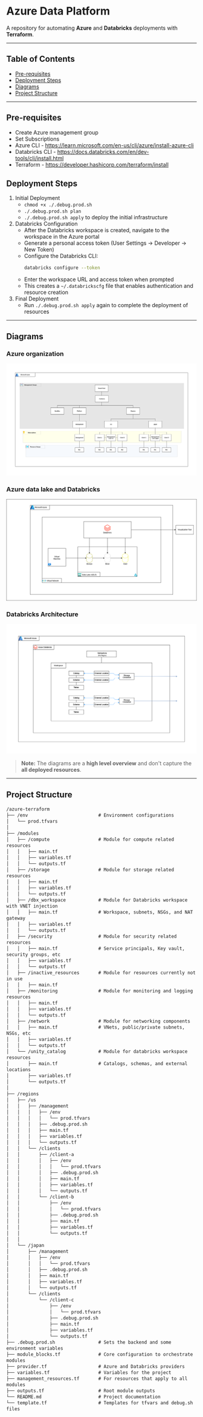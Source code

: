 # Azure Data Platform 

A repository for automating **Azure** and **Databricks** deployments with **Terraform**.

---

## Table of Contents

- [Pre-requisites](#pre-requisites)
- [Deployment Steps](#deployment-steps)
- [Diagrams](#diagrams)
- [Project Structure](#project-structure)

---

## Pre-requisites

- Create Azure management group
- Set Subscriptions
- Azure CLI - https://learn.microsoft.com/en-us/cli/azure/install-azure-cli
- Databricks CLI - https://docs.databricks.com/en/dev-tools/cli/install.html
- Terraform - https://developer.hashicorp.com/terraform/install

## Deployment Steps

1. Initial Deployment
   - `chmod +x ./.debug.prod.sh`
   - `./.debug.prod.sh plan`
   - `./.debug.prod.sh apply` to deploy the initial infrastructure
2. Databricks Configuration
   - After the Databricks workspace is created, navigate to the workspace in the Azure portal
   - Generate a personal access token (User Settings → Developer → New Token)
   - Configure the Databricks CLI:
     ```bash
     databricks configure --token
     ```
   - Enter the workspace URL and access token when prompted
   - This creates a `~/.databrickscfg` file that enables authentication and resource creation
3. Final Deployment
   - Run `./.debug.prod.sh apply` again to complete the deployment of resources

---

## Diagrams

### Azure organization

![Azure organization](assets/azure_org.png)

### Azure data lake and Databricks

![Azure Diagram](assets/azure_architecture.png)

### Databricks Architecture

![Databricks Diagram](assets/databricks_workspace.png)

> **Note:** The diagrams are a **high level overview** and don't capture the **all deployed resources**.

---

## Project Structure

```
/azure-terraform
├── /env                          # Environment configurations
│   └── prod.tfvars
│               
├── /modules
│   ├── /compute                  # Module for compute related resources
│   │   ├── main.tf
│   │   ├── variables.tf
│   │   └── outputs.tf
│   ├── /storage                  # Module for storage related resources
│   │   ├── main.tf
│   │   ├── variables.tf
│   │   └── outputs.tf
│   ├── /dbx_workspace            # Module for Databricks workspace with VNET injection
│   │   ├── main.tf               # Workspace, subnets, NSGs, and NAT gateway
│   │   ├── variables.tf
│   │   └── outputs.tf
│   ├── /security                 # Module for security related resources
│   │   ├── main.tf               # Service principals, Key vault, security groups, etc
│   │   ├── variables.tf
│   │   └── outputs.tf
│   ├── /inactive_resources       # Module for resources currently not in use
│   │   ├── main.tf
│   ├── /monitoring               # Module for monitoring and logging resources
│   │   ├── main.tf
│   │   ├── variables.tf
│   │   └── outputs.tf
│   ├── /network                  # Module for networking components
│   │   ├── main.tf               # VNets, public/private subnets, NSGs, etc
│   │   ├── variables.tf
│   │   └── outputs.tf
│   └── /unity_catalog            # Module for databricks workspace resources
│       ├── main.tf               # Catalogs, schemas, and external locations
│       ├── variables.tf
│       └── outputs.tf
│
├── /regions
│   ├── /us
│   │   ├── /management
│   │   │   ├── /env
│   │   │   │   └── prod.tfvars
│   │   │   ├── .debug.prod.sh
│   │   │   ├── main.tf
│   │   │   ├── variables.tf
│   │   │   └── outputs.tf
│   │   └── /clients
│   │       ├── /client-a
│   │       │   ├── /env
│   │       │   │   └── prod.tfvars
│   │       │   ├── .debug.prod.sh
│   │       │   ├── main.tf
│   │       │   ├── variables.tf
│   │       │   └── outputs.tf
│   │       └── /client-b
│   │           ├── /env
│   │           │   └── prod.tfvars
│   │           ├── .debug.prod.sh
│   │           ├── main.tf
│   │           ├── variables.tf
│   │           └── outputs.tf
│   │
│   └── /japan
│       ├── /management
│       │   ├── /env
│       │   │   └── prod.tfvars
│       │   ├── .debug.prod.sh
│       │   ├── main.tf
│       │   ├── variables.tf
│       │   └── outputs.tf
│       └── /clients
│           └── /client-c
│               ├── /env
│               │   └── prod.tfvars
│               ├── .debug.prod.sh
│               ├── main.tf
│               ├── variables.tf
│               └── outputs.tf
├── .debug.prod.sh                # Sets the backend and some environment variables
├── module_blocks.tf              # Core configuration to orchestrate modules
├── provider.tf                   # Azure and Databricks providers
├── variables.tf                  # Variables for the project
├── management_resources.tf       # For resources that apply to all modules
├── outputs.tf                    # Root module outputs
└── README.md                     # Project documentation
└── template.tf                   # Templates for tfvars and debug.sh files

```

